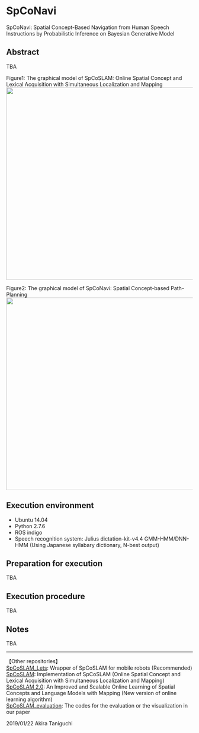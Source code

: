 # SpCoNavi
SpCoNavi: Spatial Concept-Based Navigation from Human Speech Instructions by Probabilistic Inference on Bayesian Generative Model

## Abstract
TBA  

Figure1: The graphical model of SpCoSLAM: Online Spatial Concept and Lexical Acquisition with Simultaneous Localization and Mapping   
<img src="https://github.com/a-taniguchi/SpCoSLAM/blob/master/img/graphicalmodel02.jpg" width="520px">

Figure2: The graphical model of SpCoNavi: Spatial Concept-based Path-Planning   
<img src="https://github.com/a-taniguchi/SpCoNavi/blob/master/img/gmodel_spconavi_simple2.png" width="520px">

## Execution environment  
- Ubuntu 14.04  
- Python 2.7.6  
- ROS indigo  
- Speech recognition system: Julius dictation-kit-v4.4 GMM-HMM/DNN-HMM (Using Japanese syllabary dictionary, N-best output)  

## Preparation for execution  
TBA  

## Execution procedure
TBA  

## Notes
TBA  

---
【Other repositories】  
 [SpCoSLAM_Lets](https://github.com/EmergentSystemLabStudent/SpCoSLAM_Lets): Wrapper of SpCoSLAM for mobile robots (Recommended)  
 [SpCoSLAM](https://github.com/a-taniguchi/SpCoSLAM): Implementation of SpCoSLAM (Online Spatial Concept and Lexical Acquisition with Simultaneous Localization and Mapping)   
 [SpCoSLAM 2.0](https://github.com/a-taniguchi/SpCoSLAM2): An Improved and Scalable Online Learning of Spatial Concepts and Language Models with Mapping (New version of online learning algorithm)   
 [SpCoSLAM_evaluation](https://github.com/a-taniguchi/SpCoSLAM_evaluation): The codes for the evaluation or the visualization in our paper  

2019/01/22  Akira Taniguchi  
